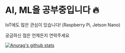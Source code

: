 # AI, ML을 공부중입니다 🔥

IoT에도 많은 관심이 있습니다! (Raspberry Pi, Jetson Nano)

궁금하신 점은 언제든지 연락주세요

[![Anurag's github stats](https://github-readme-stats.vercel.app/api?username=ljh415)](https://github.com/anuraghazra/github-readme-stats)
